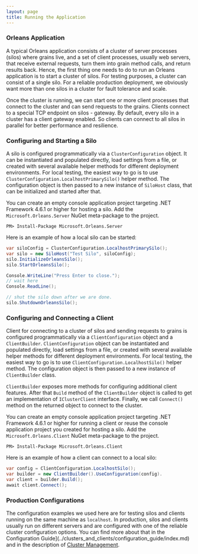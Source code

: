 ```yaml
---
layout: page
title: Running the Application
---
```


### Orleans Application

A typical Orleans application consists of a cluster of server processes (silos) where grains live, and a set of client processes, usually web servers, that receive external requests, turn them into grain method calls, and return results back.
Hence, the first thing one needs to do to run an Orleans application is to start a cluster of silos.
For testing purposes, a cluster can consist of a single silo.
For a reliable production deployment, we obviously want more than one silos in a cluster for fault tolerance and scale.

Once the cluster is running, we can start one or more client processes that connect to the cluster and can send requests to the grains.
Clients connect to a special TCP endpoint on silos - gateway.
By default, every silo in a cluster has a client gateway enabled.
So clients can connect to all silos in parallel for better performance and resilience.

### Configuring and Starting a Silo

A silo is configured programmatically via a `ClusterConfiguration` object.
It can be instantiated and populated directly, load settings from a file, or created with several available helper methods for different deployment environments.
For local testing, the easiest way to go is to use `ClusterConfiguration.LocalhostPrimarySilo()` helper method.
The configuration object is then passed to a new instance of `SiloHost` class, that can be initialized and started after that.

You can create an empty console application project targeting .NET Framework 4.6.1 or higher for hosting a silo.
Add the `Microsoft.Orleans.Server` NuGet meta-package to the project.

```
PM> Install-Package Microsoft.Orleans.Server
```

Here is an example of how a local silo can be started:

```csharp
var siloConfig = ClusterConfiguration.LocalhostPrimarySilo(); 
var silo = new SiloHost("Test Silo", siloConfig); 
silo.InitializeOrleansSilo(); 
silo.StartOrleansSilo();

Console.WriteLine("Press Enter to close."); 
// wait here
Console.ReadLine(); 

// shut the silo down after we are done.
silo.ShutdownOrleansSilo();
```

### Configuring and Connecting a Client

Client for connecting to a cluster of silos and sending requests to grains is configured programmatically via a `ClientConfiguration` object and a `ClientBuilder`.
`ClientConfiguration` object can be instantiated and populated directly, load settings from a file, or created with several available helper methods for different deployment environments.
For local testing, the easiest way to go is to use `ClientConfiguration.LocalhostSilo()` helper method.
The configuration object is then passed to a new instance of `ClientBuilder` class.

`ClientBuilder` exposes more methods for configuring additional client features.
After that `Build` method of the `ClientBuilder` object is called to get an implementation of `IClusterClient` interface.
Finally, we call `Connect()` method on the returned object to connect to the cluster.

You can create an empty console application project targeting .NET Framework 4.6.1 or higher for running a client or reuse the console application project you created for hosting a silo.
Add the `Microsoft.Orleans.Client` NuGet meta-package to the project.

```
PM> Install-Package Microsoft.Orleans.Client
```

Here is an example of how a client can connect to a local silo:

```csharp
var config = ClientConfiguration.LocalhostSilo();
var builder = new ClientBuilder().UseConfiguration(config).
var client = builder.Build();
await client.Connect();
```

### Production Configurations

The configuration examples we used here are for testing silos and clients running on the same machine as `localhost`.
In production, silos and clients usually run on different servers and are configured with one of the reliable cluster configuration options.
You can find more about that in the Configuration  Guide](../clusters_and_clients/configuration_guide/index.md) and in the description of [Cluster Management](../implementation/cluster_management.md).
